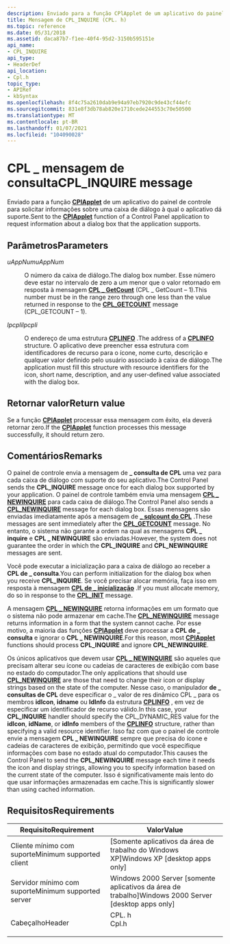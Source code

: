 ```yaml
---
description: Enviado para a função CPlApplet de um aplicativo do painel de controle para solicitar informações sobre uma caixa de diálogo à qual o aplicativo dá suporte.
title: Mensagem de CPL_INQUIRE (CPL. h)
ms.topic: reference
ms.date: 05/31/2018
ms.assetid: daca87b7-f1ee-40f4-95d2-3150b595151e
api_name:
- CPL_INQUIRE
api_type:
- HeaderDef
api_location:
- Cpl.h
topic_type:
- APIRef
- kbSyntax
ms.openlocfilehash: 8f4c75a2610dab9e94a97eb7920c9de43cf44efc
ms.sourcegitcommit: 831e8f3db78ab820e1710cede244553c70e50500
ms.translationtype: MT
ms.contentlocale: pt-BR
ms.lasthandoff: 01/07/2021
ms.locfileid: "104090028"
---
```

# <a name="cpl_inquire-message"></a><span data-ttu-id="e9e4f-103">CPL \_ mensagem de consulta</span><span class="sxs-lookup"><span data-stu-id="e9e4f-103">CPL\_INQUIRE message</span></span>

<span data-ttu-id="e9e4f-104">Enviado para a função [**CPlApplet**](/windows/win32/api/cpl/nc-cpl-applet_proc) de um aplicativo do painel de controle para solicitar informações sobre uma caixa de diálogo à qual o aplicativo dá suporte.</span><span class="sxs-lookup"><span data-stu-id="e9e4f-104">Sent to the [**CPlApplet**](/windows/win32/api/cpl/nc-cpl-applet_proc) function of a Control Panel application to request information about a dialog box that the application supports.</span></span>

## <a name="parameters"></a><span data-ttu-id="e9e4f-105">Parâmetros</span><span class="sxs-lookup"><span data-stu-id="e9e4f-105">Parameters</span></span>

<dl> <dt>

<span data-ttu-id="e9e4f-106">*uAppNum*</span><span class="sxs-lookup"><span data-stu-id="e9e4f-106">*uAppNum*</span></span> 
</dt> <dd>

<span data-ttu-id="e9e4f-107">O número da caixa de diálogo.</span><span class="sxs-lookup"><span data-stu-id="e9e4f-107">The dialog box number.</span></span> <span data-ttu-id="e9e4f-108">Esse número deve estar no intervalo de zero a um menor que o valor retornado em resposta à mensagem [**CPL \_ GetCount**](cpl-getcount.md) (CPL \_ GetCount – 1).</span><span class="sxs-lookup"><span data-stu-id="e9e4f-108">This number must be in the range zero through one less than the value returned in response to the [**CPL\_GETCOUNT**](cpl-getcount.md) message (CPL\_GETCOUNT – 1).</span></span>

</dd> <dt>

<span data-ttu-id="e9e4f-109">*lpcpli*</span><span class="sxs-lookup"><span data-stu-id="e9e4f-109">*lpcpli*</span></span> 
</dt> <dd>

<span data-ttu-id="e9e4f-110">O endereço de uma estrutura [**CPLINFO**](/windows/win32/api/cpl/ns-cpl-cplinfo) .</span><span class="sxs-lookup"><span data-stu-id="e9e4f-110">The address of a [**CPLINFO**](/windows/win32/api/cpl/ns-cpl-cplinfo) structure.</span></span> <span data-ttu-id="e9e4f-111">O aplicativo deve preencher essa estrutura com identificadores de recurso para o ícone, nome curto, descrição e qualquer valor definido pelo usuário associado à caixa de diálogo.</span><span class="sxs-lookup"><span data-stu-id="e9e4f-111">The application must fill this structure with resource identifiers for the icon, short name, description, and any user-defined value associated with the dialog box.</span></span>

</dd> </dl>

## <a name="return-value"></a><span data-ttu-id="e9e4f-112">Retornar valor</span><span class="sxs-lookup"><span data-stu-id="e9e4f-112">Return value</span></span>

<span data-ttu-id="e9e4f-113">Se a função [**CPlApplet**](/windows/win32/api/cpl/nc-cpl-applet_proc) processar essa mensagem com êxito, ela deverá retornar zero.</span><span class="sxs-lookup"><span data-stu-id="e9e4f-113">If the [**CPlApplet**](/windows/win32/api/cpl/nc-cpl-applet_proc) function processes this message successfully, it should return zero.</span></span>

## <a name="remarks"></a><span data-ttu-id="e9e4f-114">Comentários</span><span class="sxs-lookup"><span data-stu-id="e9e4f-114">Remarks</span></span>

<span data-ttu-id="e9e4f-115">O painel de controle envia a mensagem de **\_ consulta de CPL** uma vez para cada caixa de diálogo com suporte do seu aplicativo.</span><span class="sxs-lookup"><span data-stu-id="e9e4f-115">The Control Panel sends the **CPL\_INQUIRE** message once for each dialog box supported by your application.</span></span> <span data-ttu-id="e9e4f-116">O painel de controle também envia uma mensagem [**CPL \_ NEWINQUIRE**](cpl-newinquire.md) para cada caixa de diálogo.</span><span class="sxs-lookup"><span data-stu-id="e9e4f-116">The Control Panel also sends a [**CPL\_NEWINQUIRE**](cpl-newinquire.md) message for each dialog box.</span></span> <span data-ttu-id="e9e4f-117">Essas mensagens são enviadas imediatamente após a mensagem de [**\_ sqlcount do CPL**](cpl-getcount.md) .</span><span class="sxs-lookup"><span data-stu-id="e9e4f-117">These messages are sent immediately after the [**CPL\_GETCOUNT**](cpl-getcount.md) message.</span></span> <span data-ttu-id="e9e4f-118">No entanto, o sistema não garante a ordem na qual as mensagens **CPL \_ inquire** e **CPL \_ NEWINQUIRE** são enviadas.</span><span class="sxs-lookup"><span data-stu-id="e9e4f-118">However, the system does not guarantee the order in which the **CPL\_INQUIRE** and **CPL\_NEWINQUIRE** messages are sent.</span></span>

<span data-ttu-id="e9e4f-119">Você pode executar a inicialização para a caixa de diálogo ao receber a **CPL de \_ consulta**.</span><span class="sxs-lookup"><span data-stu-id="e9e4f-119">You can perform initialization for the dialog box when you receive **CPL\_INQUIRE**.</span></span> <span data-ttu-id="e9e4f-120">Se você precisar alocar memória, faça isso em resposta à mensagem [**CPL de \_ inicialização**](cpl-init.md) .</span><span class="sxs-lookup"><span data-stu-id="e9e4f-120">If you must allocate memory, do so in response to the [**CPL\_INIT**](cpl-init.md) message.</span></span>

<span data-ttu-id="e9e4f-121">A mensagem [**CPL \_ NEWINQUIRE**](cpl-newinquire.md) retorna informações em um formato que o sistema não pode armazenar em cache.</span><span class="sxs-lookup"><span data-stu-id="e9e4f-121">The [**CPL\_NEWINQUIRE**](cpl-newinquire.md) message returns information in a form that the system cannot cache.</span></span> <span data-ttu-id="e9e4f-122">Por esse motivo, a maioria das funções [**CPlApplet**](/windows/win32/api/cpl/nc-cpl-applet_proc) deve processar a **CPL de \_ consulta** e ignorar o **CPL \_ NEWINQUIRE**.</span><span class="sxs-lookup"><span data-stu-id="e9e4f-122">For this reason, most [**CPlApplet**](/windows/win32/api/cpl/nc-cpl-applet_proc) functions should process **CPL\_INQUIRE** and ignore **CPL\_NEWINQUIRE**.</span></span>

<span data-ttu-id="e9e4f-123">Os únicos aplicativos que devem usar [**CPL \_ NEWINQUIRE**](cpl-newinquire.md) são aqueles que precisam alterar seu ícone ou cadeias de caracteres de exibição com base no estado do computador.</span><span class="sxs-lookup"><span data-stu-id="e9e4f-123">The only applications that should use [**CPL\_NEWINQUIRE**](cpl-newinquire.md) are those that need to change their icon or display strings based on the state of the computer.</span></span> <span data-ttu-id="e9e4f-124">Nesse caso, o manipulador **de \_ consultas de CPL** deve especificar o \_ valor de res dinâmico CPL \_ para os membros **idIcon**, **idname** ou **IdInfo** da estrutura [**CPLINFO**](/windows/win32/api/cpl/ns-cpl-cplinfo) , em vez de especificar um identificador de recurso válido.</span><span class="sxs-lookup"><span data-stu-id="e9e4f-124">In this case, your **CPL\_INQUIRE** handler should specify the CPL\_DYNAMIC\_RES value for the **idIcon**, **idName**, or **idInfo** members of the [**CPLINFO**](/windows/win32/api/cpl/ns-cpl-cplinfo) structure, rather than specifying a valid resource identifier.</span></span> <span data-ttu-id="e9e4f-125">Isso faz com que o painel de controle envie a mensagem **CPL \_ NEWINQUIRE** sempre que precisa do ícone e cadeias de caracteres de exibição, permitindo que você especifique informações com base no estado atual do computador.</span><span class="sxs-lookup"><span data-stu-id="e9e4f-125">This causes the Control Panel to send the **CPL\_NEWINQUIRE** message each time it needs the icon and display strings, allowing you to specify information based on the current state of the computer.</span></span> <span data-ttu-id="e9e4f-126">Isso é significativamente mais lento do que usar informações armazenadas em cache.</span><span class="sxs-lookup"><span data-stu-id="e9e4f-126">This is significantly slower than using cached information.</span></span>

## <a name="requirements"></a><span data-ttu-id="e9e4f-127">Requisitos</span><span class="sxs-lookup"><span data-stu-id="e9e4f-127">Requirements</span></span>



| <span data-ttu-id="e9e4f-128">Requisito</span><span class="sxs-lookup"><span data-stu-id="e9e4f-128">Requirement</span></span> | <span data-ttu-id="e9e4f-129">Valor</span><span class="sxs-lookup"><span data-stu-id="e9e4f-129">Value</span></span> |
|-------------------------------------|----------------------------------------------------------------------------------|
| <span data-ttu-id="e9e4f-130">Cliente mínimo com suporte</span><span class="sxs-lookup"><span data-stu-id="e9e4f-130">Minimum supported client</span></span><br/> | <span data-ttu-id="e9e4f-131">\[Somente aplicativos da área de trabalho do Windows XP\]</span><span class="sxs-lookup"><span data-stu-id="e9e4f-131">Windows XP \[desktop apps only\]</span></span><br/>                                      |
| <span data-ttu-id="e9e4f-132">Servidor mínimo com suporte</span><span class="sxs-lookup"><span data-stu-id="e9e4f-132">Minimum supported server</span></span><br/> | <span data-ttu-id="e9e4f-133">Windows 2000 Server \[somente aplicativos da área de trabalho\]</span><span class="sxs-lookup"><span data-stu-id="e9e4f-133">Windows 2000 Server \[desktop apps only\]</span></span><br/>                             |
| <span data-ttu-id="e9e4f-134">Cabeçalho</span><span class="sxs-lookup"><span data-stu-id="e9e4f-134">Header</span></span><br/>                   | <dl> <span data-ttu-id="e9e4f-135"><dt>CPL. h</dt></span><span class="sxs-lookup"><span data-stu-id="e9e4f-135"><dt>Cpl.h</dt></span></span> </dl> |



 

 
